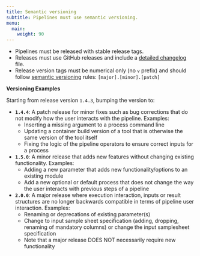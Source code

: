 ```yaml
---
title: Semantic versioning
subtitle: Pipelines must use semantic versioning.
menu:
  main:
    weight: 90
---
```


- Pipelines must be released with stable release tags.
- Releases must use GitHub releases and include a [detailed changelog](https://keepachangelog.com/en/1.0.0/) file.
- Release version tags must be numerical only (no `v` prefix) and should follow [semantic versioning](https://semver.org/) rules: `[major].[minor].[patch]`

**Versioning Examples**

Starting from release version `1.4.3`, bumping the version to:

- **`1.4.4`**: A patch release for minor fixes such as bug corrections that do not modify how the user interacts with the pipeline. Examples:
  - Inserting a missing argument to a process command line
  - Updating a container build version of a tool that is otherwise the same version of the tool itself
  - Fixing the logic of the pipeline operators to ensure correct inputs for a process
- **`1.5.0`**: A minor release that adds new features without changing existing functionality. Examples:
  - Adding a new parameter that adds new functionality/options to an existing module
  - Add a new optional or default process that does not change the way the user interacts with previous steps of a pipeline
- **`2.0.0`**: A major release where execution interaction, inputs or result structures are no longer backwards compatible in terms of pipeline user interaction. Examples:
  - Renaming or deprecations of existing parameter(s)
  - Change to input sample sheet specification (adding, dropping, renaming of mandatory columns) or change the input samplesheet specification
  - Note that a major release DOES NOT necessarily require new functionality
